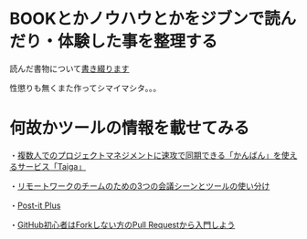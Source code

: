 BOOKとかノウハウとかをジブンで読んだり・体験した事を整理する
====

読んだ書物について[書き綴ります](https://github.com/kou-ishizaki/BOOK/wiki/読んだ書物について綴ります)

性懲りも無くまた作ってシマイマシタ。。。

何故かツールの情報を載せてみる
====

・[複数人でのプロジェクトマネジメントに速攻で同期できる「かんばん」を使えるサービス「Taiga」](http://gigazine.net/news/20141015-taiga-io/)

・[リモートワークのチームのための3つの会議シーンとツールの使い分け](http://kuranuki.sonicgarden.jp/2014/10/sgmeeting.html)

・[Post-it Plus](http://gigazine.net/news/20140929-post-it-plus/)  

・[GitHub初心者はForkしない方のPull Requestから入門しよう](http://blog.qnyp.com/2013/05/28/pull-request-for-github-beginners/)

